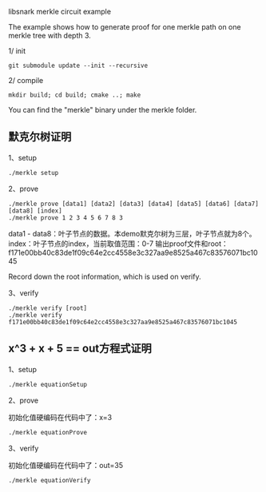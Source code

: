 libsnark merkle circuit example

The example shows how to generate proof for one merkle path on one merkle tree with depth 3.

1/ init 
 ```
 git submodule update --init --recursive
 ```
2/ compile
 ```
 mkdir build; cd build; cmake ..; make
 ```
 You can find the "merkle" binary under the merkle folder.

## 默克尔树证明

1、setup
```
./merkle setup
```

2、prove
```
./merkle prove [data1] [data2] [data3] [data4] [data5] [data6] [data7] [data8] [index]
./merkle prove 1 2 3 4 5 6 7 8 3
```
data1 - data8：叶子节点的数据。本demo默克尔树为三层，叶子节点就为8个。
index：叶子节点的index，当前取值范围：0-7
输出proof文件和root：f171e00bb40c83de1f09c64e2cc4558e3c327aa9e8525a467c83576071bc1045

Record down the root information, which is used on verify.

3、verify
```
./merkle verify [root]
./merkle verify f171e00bb40c83de1f09c64e2cc4558e3c327aa9e8525a467c83576071bc1045
```
## x^3 + x + 5 == out方程式证明

1、setup
```
./merkle equationSetup
```
2、prove

初始化值硬编码在代码中了：x=3
```
./merkle equationProve
```
3、verify

初始化值硬编码在代码中了：out=35
```
./merkle equationVerify
```